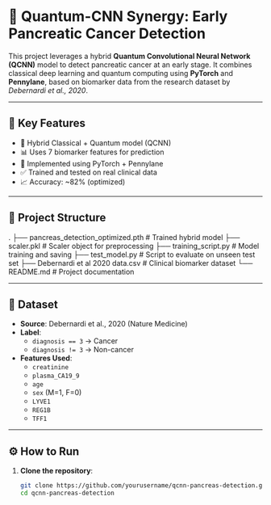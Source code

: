 # 🧬 Quantum-CNN Synergy: Early Pancreatic Cancer Detection

This project leverages a hybrid **Quantum Convolutional Neural Network (QCNN)** model to detect pancreatic cancer at an early stage. It combines classical deep learning and quantum computing using **PyTorch** and **Pennylane**, based on biomarker data from the research dataset by *Debernardi et al., 2020*.

---

## 📌 Key Features

- 🔗 Hybrid Classical + Quantum model (QCNN)
- 📊 Uses 7 biomarker features for prediction
- 🧠 Implemented using PyTorch + Pennylane
- ✅ Trained and tested on real clinical data
- 📈 Accuracy: ~82% (optimized)

---

## 📁 Project Structure

.
├── pancreas_detection_optimized.pth # Trained hybrid model
├── scaler.pkl # Scaler object for preprocessing
├── training_script.py # Model training and saving
├── test_model.py # Script to evaluate on unseen test set
├── Debernardi et al 2020 data.csv # Clinical biomarker dataset
└── README.md # Project documentation


---

## 🧪 Dataset

- **Source**: Debernardi et al., 2020 (Nature Medicine)
- **Label**:
  - `diagnosis == 3` → Cancer
  - `diagnosis != 3` → Non-cancer
- **Features Used**:
  - `creatinine`
  - `plasma_CA19_9`
  - `age`
  - `sex` (M=1, F=0)
  - `LYVE1`
  - `REG1B`
  - `TFF1`

---

## ⚙️ How to Run

1. **Clone the repository**:
   ```bash
   git clone https://github.com/yourusername/qcnn-pancreas-detection.git
   cd qcnn-pancreas-detection
